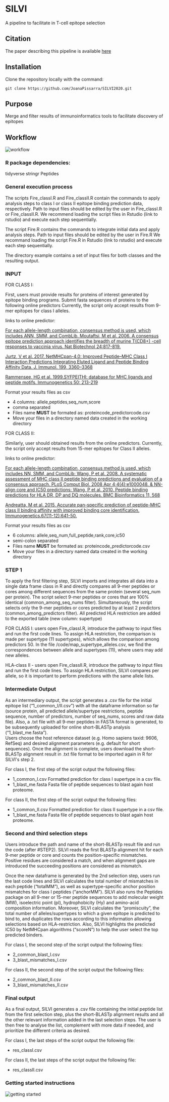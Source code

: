 # SILVI
A  pipeline to facilitate in T-cell epitope selection 

## Citation
The paper describing this pipeline is available [here](link)

## Installation

Clone the repository locally with the command:
```
git clone https://github.com/JoanaPissarra/SILVI2020.git
```

## Purpose

Merge and filter results of immunoinformatics tools to facilitate discovery of epitopes

## Workflow

![workflow](images/SILVI_workflow_2020.png)

### R package dependencies:

tidyverse
stringr
Peptides

### General execution process

The scripts Fire_classI.R and Fire_classII.R contain the commands to apply analysis steps to class I or class II epitope binding prediction data, respectively. Path to input files should be edited by the user in Fire_classI.R or Fire_classII.R. We recommend loading the script files in Rstudio (link to rstudio) and execute each step sequentially.

The script Fire.R contains the commands to integrate initial data and apply analysis steps. 
Path to input files should be edited by the user in Fire.R 
We recommand loading the script Fire.R in Rstudio (link to rstudio) and execute each step sequentially. 

The directory example contains a set of input files for both classes and the resulting output. 

### INPUT

FOR CLASS I:

First, users must provide results for proteins of interest generated by epitope binding programs.
Submit fasta sequences of proteins to the following online predictors
Currently, the script only accept results from 9-mer epitopes for class I alleles.

links to online predictor:

[For each allele-length combination, consensus method is used, which includes ANN, SMM, and CombLib. Moutaftsi, M et al. 2006. A consensus epitope prediction approach identifies the breadth of murine T(CD8+) -cell responses to vaccinia virus. Nat Biotechnol 24:817-819.](http://tools.iedb.org/mhci/)

[Jurtz, V et al. 2017. NetMHCpan-4.0: Improved Peptide–MHC Class I Interaction Predictions Integrating Eluted Ligand and Peptide Binding Affinity Data. J. Immunol. 199, 3360–3368](http://www.cbs.dtu.dk/services/NetMHCpan/)

[Rammensee, HG et al. 1999.SYFPEITHI: database for MHC ligands and peptide motifs. Immunogenetics 50: 213-219](http://www.syfpeithi.de)


Format your results files as csv 
* 4 columns: allele,peptides,seq_num,score
* comma separated
* Files name **MUST** be formated as: proteincode_predictorcode.csv 
* Move your files in a directory named data created in the working directory

FOR CLASS II: 

Similarly, user should obtained results from the online predictors.
Currently, the script only accept results from 15-mer  epitopes for Class II alleles.

links to online predictor:

[For each allele-length combination, consensus method is used, which includes NN, SMM, and CombLib: Wang, P et al. 2008. A systematic assessment of MHC class II peptide binding predictions and evaluation of a consensus approach. PLoS Comput Biol. 2008 Apr 4;4(4):e1000048. &  NN-align core and IC50 predictions: Wang, P et al. 2010. Peptide binding predictions for HLA DR, DP and DQ molecules. BMC Bioinformatics 11, 568](http://tools.iedb.org/mhcii/)

[Andreatta, M et al. 2015. Accurate pan-specific prediction of peptide-MHC class II binding affinity with improved binding core identification. Immunogenetics.67(11-12):641-50.](http://www.cbs.dtu.dk/services/NetMHCIIpan/)

Format your results files as csv 
* 6 columns: allele,seq_num,full_peptide,rank,core,ic50
* semi-colon separated
* Files name **MUST** be formated as: proteincode_predictorcode.csv 
* Move your files in a directory named data created in the working directory

### STEP 1

To apply the first filtering step, SILVI imports and integrates all data into a single data frame class in R and directly compares all 9-mer peptides or cores among different sequences from the same protein (several seq_num per protein).
The script select 9-mer peptides or cores that are 100% identical (common_among_seq_nums filter). Simultaneously, the script selects only the 9-mer peptides or cores predicted by at least 2 predictors (common_among_predictors filter). 
All predicted HLA restriction are added to the exported table (new column: supertype) 

FOR CLASS I:
users open Fire_classI.R, introduce the pathway to input files and run the first code lines. To assign HLA restriction, the comparison is made per supertype (11 supertypes), which allows the comparison among predictors 50. 
In the file /code/map_supertype_alleles.csv, we find the correspondences between allele and supertypes (11), where users may add new alleles. 

HLA-class II - users open Fire_classII.R, introduce the pathway to input files and run the first code lines. To assign HLA restriction, SILVI compares per allele, so it is important to perform predictions with the same allele lists. 




### Intermediate Output

As an intermediary output, the script generates a .csv file for the initial epitope list (“1_common_I/II.csv”) with all the dataframe information so far (source protein, all predicted allele/supertype restrictions, peptide sequence, number of predictors, number of seq_nums, scores and raw data file). 
Also, a .txt file with all 9-mer peptides in FASTA format is generated, to be subsequently uploaded for online short-BLASTp analysis (“1_blast_me.fasta”).  
Users choose the host reference dataset (e.g. Homo sapiens taxid: 9606, RefSeq) and desired alignment parameters (e.g. default for short sequences). Once the alignment is complete, users download the short-BLASTp alignment result in .txt file format to be imported again in R for SILVI's step 2.


For  class I, the first step of the script output the following files:
* 1_common_I.csv
	Formatted prediction for class I supertype in a csv file.
* 1_blast_me.fasta
	Fasta file of peptide sequences to blast again host proteome.

For  class II, the first step of the script output the following files:
* 1_common_II.csv
	Formatted prediction for class II supertype in a csv file.
* 1_blast_me.fasta
	Fasta file of peptide sequences to blast again host proteome.


### Second and third selection steps
Users introduce the path and name of the short-BLASTp result file and run the code (after #STEP2). 
SILVI reads the first BLASTp alignment hit for each 9-mer peptide or core and counts the position-specific mismatches. Positive residues are considered a match, and when alignment gaps are introduced the succeeding positions are considered as mismatch.

Once the new dataframe is generated by the 2nd selection step, users run the last code lines and SILVI calculates the total number of mismatches in each peptide (“totalMM”), as well as supertype-specific anchor position mismatches for class I peptides (“anchorMM”). 
SILVI also runs the Peptides package on all 9-mer or 15-mer peptide sequences to add molecular weight (MW), isoelectric point (pI), hydrophobicity (Hy) and amino-acid composition information. 
Moreover, SILVI calculates the “promiscuity”, the total number of alleles/supertypes to which a given epitope is predicted to bind to, and duplicates the rows according to this information allowing selections based on HLA-restriction. 
Also, SILVI highlights the predicted IC50 by NetMHCpan algorithms (“scoreN”) to help the user select the top predicted binders.

For class I, the second step of the script output the following files:
* 2_common_blast_I.csv
* 3_blast_mismatches_I.csv

For class II, the second step of the script output the following files:
* 2_common_blast_II.csv
* 3_blast_mismatches_II.csv

### Final output

As a final output, SILVI generates a .csv file containing the initial peptide list from the first selection step, plus the short-BLASTp alignment results and all the other relevant information added in the last selection steps. 
The user is then free to analyse the list, complement with more data if needed, and prioritize the different criteria as desired.

For  class I, the last steps of the script output the following file:
* res_classI.csv

For  class II, the last steps of the script output the following file:
* res_classII.csv


### Getting started instructions

![getting started](images/read_me_getting_started.jpeg)





